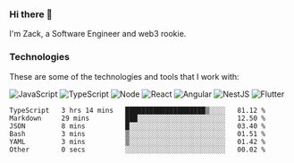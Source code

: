 ### Hi there 👋
I'm Zack, a Software Engineer and web3 rookie.

### Technologies
These are some of the technologies and tools that I work with:

![JavaScript](https://img.shields.io/badge/JavaScript-323330.svg?logo=javascript&logoColor=F7DF1E) 
![TypeScript](https://img.shields.io/badge/TypeScript-007ACC.svg?logo=typescript&logoColor=white) 
![Node](https://img.shields.io/badge/Node.js-43853D.svg?logo=node.js&logoColor=white)
![React](https://img.shields.io/badge/React-20232a.svg?logo=react&logoColor=61DAFB) 
![Angular](https://img.shields.io/badge/Angular-E23237.svg?logo=angularjs&logoColor=white)
![NestJS](https://img.shields.io/badge/NestJS-E0234E?logo=nestjs&logoColor=white)
![Flutter](https://img.shields.io/badge/Flutter-02569B.svg?logo=flutter&logoColor=white)

<!--START_SECTION:waka-->

```text
TypeScript   3 hrs 14 mins   ████████████████████▒░░░░   81.12 %
Markdown     29 mins         ███░░░░░░░░░░░░░░░░░░░░░░   12.50 %
JSON         8 mins          █░░░░░░░░░░░░░░░░░░░░░░░░   03.40 %
Bash         3 mins          ▒░░░░░░░░░░░░░░░░░░░░░░░░   01.51 %
YAML         3 mins          ▒░░░░░░░░░░░░░░░░░░░░░░░░   01.42 %
Other        0 secs          ░░░░░░░░░░░░░░░░░░░░░░░░░   00.02 %
```

<!--END_SECTION:waka-->
